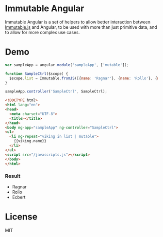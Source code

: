 # Immutable Angular

Immutable Angular is a set of helpers to allow better interaction between [Immutable.js](https://github.com/facebook/immutable-js) and Angular, to be used with more than just primitive data, and to allow for more complex use cases.

# Demo

```javascript
var sampleApp = angular.module('sampleApp', ['mutable']);

function SampleCtrl($scope) {
  $scope.list = Immutable.fromJS([{name: 'Ragnar'}, {name: 'Rollo'}, {name: 'Ecbert'}]);
}

sampleApp.controller('SampleCtrl', SampleCtrl);
```

```html
<!DOCTYPE html>
<html lang="en">
<head>
  <meta charset="UTF-8">
  <title></title>
</head>
<body ng-app="sampleApp" ng-controller="SampleCtrl">
<ul>
  <li ng-repeat="viking in list | mutable">
    {{viking.name}}
  </li>
</ul>
<script src="/javascripts.js"></script>
</body>
</html>
```

### Result

* Ragnar
* Rollo
* Ecbert

# License

MIT